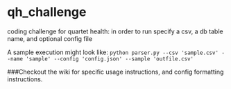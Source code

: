 # qh_challenge
coding challenge for quartet health: in order to run specify a csv, a db table name, and optional config file 

A sample execution might look like: `python parser.py --csv 'sample.csv' --name 'sample' --config 'config.json' --sample 'outfile.csv'`

###Checkout the wiki for specific usage instructions, and config formatting instructions.
